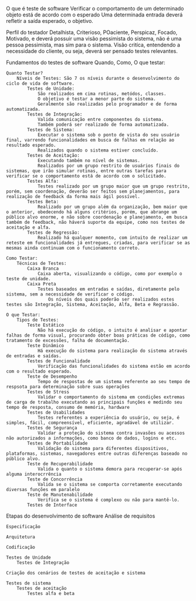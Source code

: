 O que é teste de software
    Verificar o comportamento de um determinado objeto está de acordo com o esperado
    Uma determinada entrada deverá refletir a saída esperado, o objetivo.

Perfil do testador
    Detalhista, Criterioso, POaciente, Perspicaz, Focado, Motivado, e deverá possuir uma visão pessimista do sistema, não é uma pessoa pessimista, mas sim para o sistema.
    Visão critíca, entendendo a necessidade do cliente, ou seja, deverá ser pensado testes relevantes.

Fundamentos do testes de software
    Quando, Como, O que testar:

    Quanto Testar?
        Níveis de Testes: São 7 os níveis durante o desenvolvimento do ciclo de vida de software.
            Testes de Unidade:
                São realizados em cima rotinas, metódos, classes.
                O objetivo é testar a menor parte do sistema.
                Geralmente são realizadas pelo programador e de forma automatizada.
            Testes de Integração:
                Valida comunicação entre componentes do sistema.
                Também poderá ser realizado de forma automatizada.
            Testes de Sistema:
                Executar o sistema sob o ponto de vista do seu usuário final, varrendo funcionalidades em busca de falhas em relação ao resultado esperado.
                Realizados quando o sistema estiver concluído.
            Testes de Aceitação:
                Executando também no nível de sistemas.
                Realizados por um grupo restrito de usuários finais do sistemas, que irão simular rotinas, entre outras tarefas para verificar se o comportamento está de acordo com o solicitado.
            Testes Alfa:
                Testes realizado por um grupo maior que um grupo restrito, porém, sem coordenação, deverão ser feitos sem planejamentos, para realização de feedback da forma mais ágil possível.
            Testes Beta:
                Realizado por um grupo além da organização, bem maior que o anterior, obedecendo há alguns critérios, porém, que abrange um público alvo enorme, e não sobre coordenação e planejamento, em busca também de feedback, não háverá suporte da equipe, como nos testes de aceitação e alfa.
            Testes de Regressão:
                Realizado há qualquer momento, com intuito de realizar um reteste em funcionalidades já entregues, criadas, para verificar se as mesmas ainda continuam com o funcionamento correto.

    Como Testar:
        Técnicas de Testes:
            Caixa Branca
                Caixa aberta, visualizando o código, como por exemplo o teste de unidade.
            Caixa Preta
                Testes baseados em entradas e saídas, diretamente pelo sistema, sem a necessidade de verificar o código.
                    Os níveis dos quais poderão ser realizados estes testes são Integração, Sistema, Aceitação, Alfa, Beta e Regrassão.

    O que Testar:
        Tipos de Testes:
            Teste Estático
                Não há execução do código, o intuito é analisar e apontar falhas de forma visual, procurando obter boas práticas de código, como tratamento de excessões, falha de documentação.
            Teste Dinâmico
                Há execução do sistema para realização do sistema através de entradas e saídas.
            Testes de Funcionalidade
                Verificação das funcionalidades do sistema estão em acordo com o resultado esperado.
            Teste de Desempenho
                Tempo de respostas de um sistema referente ao seu tempo de respsota para determinação sobre suas operações
            Testes de Stress
                Validar o comportamento do sistema em condições extremas de carga de trabalho executando as principais funções e medindo seu tempo de resposta, consumo de memória, hardware
            Testes de Usabilidades
                Testes referentes a experiência do usuário, ou seja, é simples, fácil, compreensível, eficiente, agradável de utilizar.
            Testes de Segurança
                Validar a proteção do sistema contra invasões ou acessos não autorizados a informações, como banco de dados, logins e etc.
            Testes de Portabilidade
                Validação do sistema para diferentes dispositivos, plataformas, sistemas, navegadores entre outras diferenças baseado no público alvo.
            Teste de Recuperabilidade
                Valida o quanto o sistema demora para recuperar-se após alguma interocrrência
            Teste de Concorrência
                Valida se o sistema se comporta corretamente executando diversas funções em paralelo
            Teste de Manutenabilidade
                Verifica se o sistema é complexo ou não para mantê-lo.
            Testes de Interface

Etapas do desenvolvimento de software
    Análise de requisitos

    Especificação

    Arquitetura

    Codificação

    Testes de Unidade
        Testes de Integração
    
    Criação dos cenários de testes de aceitação e sistema

    Testes de sistema
        Testes de aceitação
            Testes alfa e beta